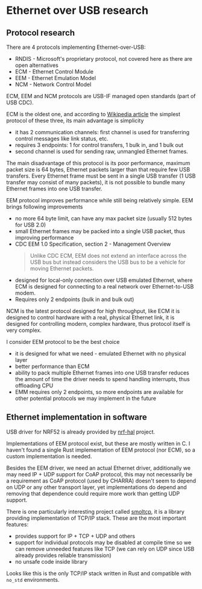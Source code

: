# Ethernet over USB research

## Protocol research

There are 4 protocols implementing Ethernet-over-USB:

- RNDIS - Microsoft's proprietary protocol, not covered here as there are open
  alternatives
- ECM - Ethernet Control Module
- EEM - Ethernet Emulation Model
- NCM - Network Control Model

ECM, EEM and NCM protocols are USB-IF managed open standards (part of USB CDC).

ECM is the oldest one, and according to
[Wikipedia article](https://en.wikipedia.org/wiki/Ethernet_over_USB) the
simplest protocol of these three, its main advantage is simplicity
- it has 2 communication channels: first channel is used for transferring
  control messages like link status, etc.
- requires 3 endpoints: 1 for control transfers, 1 bulk in, and 1 bulk out
- second channel is used for sending raw, unmangled Ethernet frames.

The main disadvantage of this protocol is its poor performance, maximum packet
size is 64 bytes, Ethernet packets larger than that require few USB transfers.
Every Ethernet frame must be sent in a single USB transfer (1 USB transfer may
consist of many packets), it is not possible to bundle many Ethernet frames into
one USB transfer.

EEM protocol improves performance while still being relatively simple. EEM
brings following improvements
- no more 64 byte limit, can have any max packet size (usually 512 bytes for
  USB 2.0)
- small Ethernet frames may be packed into a single USB packet, thus improving
  performance
- CDC EEM 1.0 Specification, section 2 - Management Overview
  > Unlike CDC ECM, EEM does not extend an interface across the USB bus but
  > instead considers the USB bus to be a vehicle for moving Ethernet packets.
- designed for local-only connection over USB emulated Ethernet,
  where ECM is designed for connecting to a real network over Ethernet-to-USB
  modem.
- Requires only 2 endpoints (bulk in and bulk out)


NCM is the latest protocol designed for high throughput, like ECM it is designed
to control hardware with a real, physical Ethernet link, it is designed for
controlling modern, complex hardware, thus protocol itself is very complex.

I consider EEM protocol to be the best choice
- it is designed for what we need - emulated Ethernet with no physical layer
- better performance than ECM
- ability to pack multiple Ethernet frames into one USB transfer reduces the
  amount of time the driver needs to spend handling interrupts, thus offloading
  CPU
- EMM requires only 2 endpoints, so more endpoints are available for other
  potential protocols we may implement in the future

## Ethernet implementation in software

USB driver for NRF52 is already provided by [nrf-hal](https://github.com/nrf-rs/nrf-hal)
project.

Implementations of EEM protocol exist, but these are mostly written in C. I
haven't found a single Rust implementation of EEM protocol (nor ECM), so a
custom implementation is needed.

Besides the EEM driver, we need an actual Ethernet driver, additionally we may
need IP + UDP support for CoAP protocol, this may not necessarily be a
requirement as CoAP protocol (used by CHARRA) doesn't seem to depend on UDP or
any other transport layer, yet implementations do depend and removing that
dependence could require more work than getting UDP support.

There is one particularly interesting project called
[smoltcp](https://github.com/smoltcp-rs/smoltcp), it is a library providing
implementation of TCP/IP stack. These are the most important features:
- provides support for IP + TCP + UDP and others
- support for individual protocols may be disabled at compile time so we can
  remove unneeded features like TCP (we can rely on UDP since USB already
  provides reliable transmission)
- no unsafe code inside library

Looks like this is the only TCP/IP stack written in Rust and compatible with
`no_std` environments.
